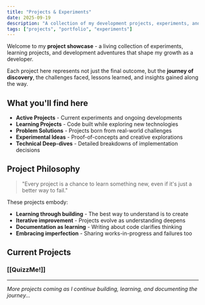 ```yaml
---
title: "Projects & Experiments"
date: 2025-09-19
description: "A collection of my development projects, experiments, and learning journeys"
tags: ["projects", "portfolio", "experiments"]
---
```


Welcome to my **project showcase** - a living collection of experiments, learning projects, and development adventures that shape my growth as a developer.

Each project here represents not just the final outcome, but the **journey of discovery**, the challenges faced, lessons learned, and insights gained along the way.

## What you'll find here

- **Active Projects** - Current experiments and ongoing developments
- **Learning Projects** - Code built while exploring new technologies
- **Problem Solutions** - Projects born from real-world challenges
- **Experimental Ideas** - Proof-of-concepts and creative explorations
- **Technical Deep-dives** - Detailed breakdowns of implementation decisions

## Project Philosophy

> "Every project is a chance to learn something new, even if it's just a better way to fail."

These projects embody:
- **Learning through building** - The best way to understand is to create
- **Iterative improvement** - Projects evolve as understanding deepens  
- **Documentation as learning** - Writing about code clarifies thinking
- **Embracing imperfection** - Sharing works-in-progress and failures too

## Current Projects

### [[QuizzMe!]]

---

*More projects coming as I continue building, learning, and documenting the journey...*